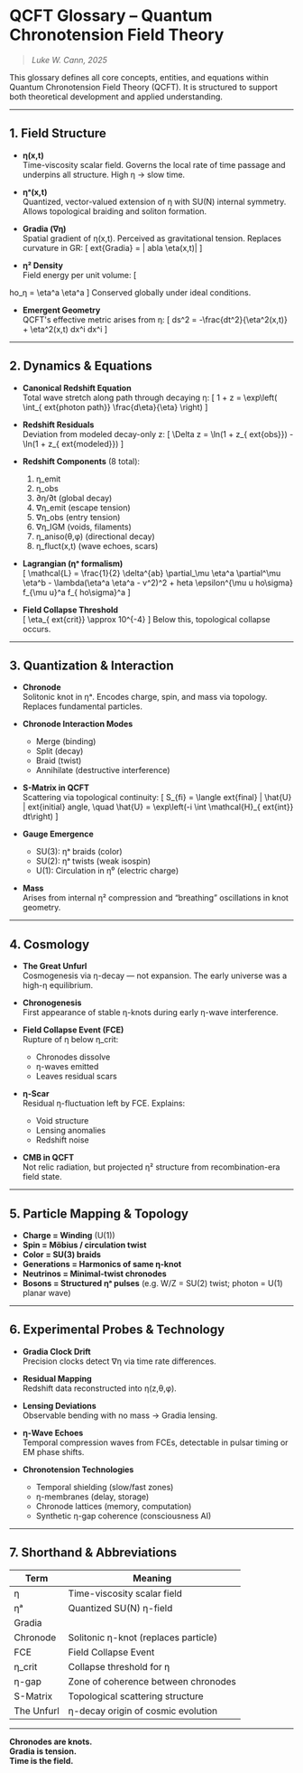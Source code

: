 # QCFT Glossary – Quantum Chronotension Field Theory

> *Luke W. Cann, 2025*

This glossary defines all core concepts, entities, and equations within Quantum Chronotension Field Theory (QCFT). It is structured to support both theoretical development and applied understanding.

---

## 1. Field Structure

- **η(x,t)**  
  Time-viscosity scalar field. Governs the local rate of time passage and underpins all structure. High η → slow time.

- **ηᵃ(x,t)**  
  Quantized, vector-valued extension of η with SU(N) internal symmetry. Allows topological braiding and soliton formation.

- **Gradia (∇η)**  
  Spatial gradient of η(x,t). Perceived as gravitational tension. Replaces curvature in GR:
  \[
  	ext{Gradia} = |
abla \eta(x,t)|
  \]

- **η² Density**  
  Field energy per unit volume:
  \[
  ho_η = \eta^a \eta^a
  \]
  Conserved globally under ideal conditions.

- **Emergent Geometry**  
  QCFT's effective metric arises from η:
  \[
  ds^2 = -\frac{dt^2}{\eta^2(x,t)} + \eta^2(x,t) dx^i dx^i
  \]

---

## 2. Dynamics & Equations

- **Canonical Redshift Equation**  
  Total wave stretch along path through decaying η:
  \[
  1 + z = \exp\left( \int_{	ext{photon path}} \frac{d\eta}{\eta} \right)
  \]

- **Redshift Residuals**  
  Deviation from modeled decay-only z:
  \[
  \Delta z = \ln(1 + z_{	ext{obs}}) - \ln(1 + z_{	ext{modeled}})
  \]

- **Redshift Components** (8 total):
  1. η_emit  
  2. η_obs  
  3. ∂η/∂t (global decay)  
  4. ∇η_emit (escape tension)  
  5. ∇η_obs (entry tension)  
  6. ∇η_IGM (voids, filaments)  
  7. η_aniso(θ,φ) (directional decay)  
  8. η_fluct(x,t) (wave echoes, scars)

- **Lagrangian (ηᵃ formalism)**  
  \[
  \mathcal{L} = \frac{1}{2} \delta^{ab} \partial_\mu \eta^a \partial^\mu \eta^b - \lambda(\eta^a \eta^a - v^2)^2 + 	heta \epsilon^{\mu
uho\sigma} f_{\mu
u}^a f_{ho\sigma}^a
  \]

- **Field Collapse Threshold**  
  \[
  \eta_{	ext{crit}} \approx 10^{-4}
  \]
  Below this, topological collapse occurs.

---

## 3. Quantization & Interaction

- **Chronode**  
  Solitonic knot in ηᵃ. Encodes charge, spin, and mass via topology. Replaces fundamental particles.

- **Chronode Interaction Modes**  
  - Merge (binding)
  - Split (decay)
  - Braid (twist)
  - Annihilate (destructive interference)

- **S-Matrix in QCFT**  
  Scattering via topological continuity:
  \[
  S_{fi} = \langle 	ext{final} | \hat{U} | 	ext{initial} angle, \quad \hat{U} = \exp\left(-i \int \mathcal{H}_{	ext{int}} dt\right)
  \]

- **Gauge Emergence**  
  - SU(3): ηᵃ braids (color)  
  - SU(2): ηᵃ twists (weak isospin)  
  - U(1): Circulation in η⁰ (electric charge)

- **Mass**  
  Arises from internal η² compression and “breathing” oscillations in knot geometry.

---

## 4. Cosmology

- **The Great Unfurl**  
  Cosmogenesis via η-decay — not expansion. The early universe was a high-η equilibrium.

- **Chronogenesis**  
  First appearance of stable η-knots during early η-wave interference.

- **Field Collapse Event (FCE)**  
  Rupture of η below η_crit:
  - Chronodes dissolve
  - η-waves emitted
  - Leaves residual scars

- **η-Scar**  
  Residual η-fluctuation left by FCE. Explains:
  - Void structure
  - Lensing anomalies
  - Redshift noise

- **CMB in QCFT**  
  Not relic radiation, but projected η² structure from recombination-era field state.

---

## 5. Particle Mapping & Topology

- **Charge = Winding** (U(1))  
- **Spin = Möbius / circulation twist**  
- **Color = SU(3) braids**  
- **Generations = Harmonics of same η-knot**  
- **Neutrinos = Minimal-twist chronodes**  
- **Bosons = Structured ηᵃ pulses** (e.g. W/Z = SU(2) twist; photon = U(1) planar wave)

---

## 6. Experimental Probes & Technology

- **Gradia Clock Drift**  
  Precision clocks detect ∇η via time rate differences.

- **Residual Mapping**  
  Redshift data reconstructed into η(z,θ,φ).

- **Lensing Deviations**  
  Observable bending with no mass → Gradia lensing.

- **η-Wave Echoes**  
  Temporal compression waves from FCEs, detectable in pulsar timing or EM phase shifts.

- **Chronotension Technologies**  
  - Temporal shielding (slow/fast zones)
  - η-membranes (delay, storage)
  - Chronode lattices (memory, computation)
  - Synthetic η-gap coherence (consciousness AI)

---

## 7. Shorthand & Abbreviations

| Term      | Meaning                                        |
|-----------|------------------------------------------------|
| η         | Time-viscosity scalar field                    |
| ηᵃ        | Quantized SU(N) η-field                        |
| Gradia    | |∇η|, temporal tension field                   |
| Chronode  | Solitonic η-knot (replaces particle)           |
| FCE       | Field Collapse Event                           |
| η_crit    | Collapse threshold for η                       |
| η-gap     | Zone of coherence between chronodes            |
| S-Matrix  | Topological scattering structure               |
| The Unfurl| η-decay origin of cosmic evolution             |

---

**Chronodes are knots.  
Gradia is tension.  
Time is the field.**